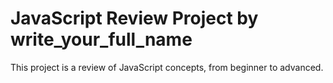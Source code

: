 # JavaScript Review Project by write_your_full_name
This project is a review of JavaScript concepts, from beginner to advanced.